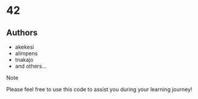 # 42

## Authors
- akekesi
- alimpens
- tnakajo
-  and others...

> [!NOTE]
> Please feel free to use this code to assist you during your learning journey!
